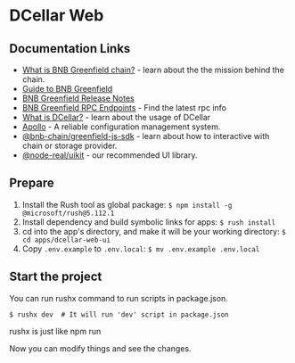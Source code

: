 # DCellar Web


## Documentation Links
- [What is BNB Greenfield chain?](https://github.com/bnb-chain/greenfield-whitepaper) - learn about the the mission behind the chain.
- [Guide to BNB Greenfield](https://docs.bnbchain.org/greenfield-docs/docs/guide/home)
- [BNB Greenfield Release Notes](https://docs.bnbchain.org/greenfield-docs/docs/release-notes/releaseNotes/#greenfield-v023---testnet-maintenance-upgrade-reset)
- [BNB Greenfield RPC Endpoints](https://docs.bnbchain.org/greenfield-docs/docs/api/endpoints/) - Find the latest rpc info
- [What is DCellar?](https://docs.nodereal.io/docs/dcellar-get-started) - learn about the usage of DCellar
- [Apollo](https://github.com/apolloconfig/apollo) - A reliable configuration management system.
- [@bnb-chain/greenfield-js-sdk](https://docs.bnbchain.org/greenfield-js-sdk/) - learn about how to interactive with chain or storage provider.
- [@node-real/uikit](https://node-real.github.io/uikit/#/guides) - our recommended UI library.

## Prepare
1. Install the Rush tool as global package:
  ```$ npm install -g @microsoft/rush@5.112.1```
2. Install dependency and build symbolic links for apps:
  ```$ rush install```
3. cd into the app's directory, and make it will be your working directory:
  ```$ cd apps/dcellar-web-ui```
4. Copy `.env.example` to `.env.local`:
  ```$ mv .env.example .env.local```

## Start the project
You can run rushx command to run scripts in package.json.
```
$ rushx dev  # It will run 'dev' script in package.json
```
rushx is just like npm run

Now you can modify things and see the changes.
